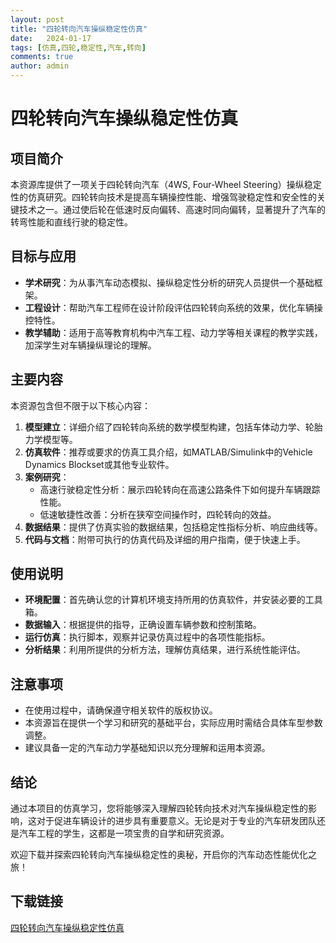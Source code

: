 ```yaml
---
layout: post
title: "四轮转向汽车操纵稳定性仿真"
date:   2024-01-17
tags: [仿真,四轮,稳定性,汽车,转向]
comments: true
author: admin
---
```

# 四轮转向汽车操纵稳定性仿真

## 项目简介

本资源库提供了一项关于四轮转向汽车（4WS, Four-Wheel Steering）操纵稳定性的仿真研究。四轮转向技术是提高车辆操控性能、增强驾驶稳定性和安全性的关键技术之一。通过使后轮在低速时反向偏转、高速时同向偏转，显著提升了汽车的转弯性能和直线行驶的稳定性。

## 目标与应用

- **学术研究**：为从事汽车动态模拟、操纵稳定性分析的研究人员提供一个基础框架。
- **工程设计**：帮助汽车工程师在设计阶段评估四轮转向系统的效果，优化车辆操控特性。
- **教学辅助**：适用于高等教育机构中汽车工程、动力学等相关课程的教学实践，加深学生对车辆操纵理论的理解。

## 主要内容

本资源包含但不限于以下核心内容：

1. **模型建立**：详细介绍了四轮转向系统的数学模型构建，包括车体动力学、轮胎力学模型等。
2. **仿真软件**：推荐或要求的仿真工具介绍，如MATLAB/Simulink中的Vehicle Dynamics Blockset或其他专业软件。
3. **案例研究**：
   - 高速行驶稳定性分析：展示四轮转向在高速公路条件下如何提升车辆跟踪性能。
   - 低速敏捷性改善：分析在狭窄空间操作时，四轮转向的效益。
4. **数据结果**：提供了仿真实验的数据结果，包括稳定性指标分析、响应曲线等。
5. **代码与文档**：附带可执行的仿真代码及详细的用户指南，便于快速上手。

## 使用说明

- **环境配置**：首先确认您的计算机环境支持所用的仿真软件，并安装必要的工具箱。
- **数据输入**：根据提供的指导，正确设置车辆参数和控制策略。
- **运行仿真**：执行脚本，观察并记录仿真过程中的各项性能指标。
- **分析结果**：利用所提供的分析方法，理解仿真结果，进行系统性能评估。

## 注意事项

- 在使用过程中，请确保遵守相关软件的版权协议。
- 本资源旨在提供一个学习和研究的基础平台，实际应用时需结合具体车型参数调整。
- 建议具备一定的汽车动力学基础知识以充分理解和运用本资源。

## 结论

通过本项目的仿真学习，您将能够深入理解四轮转向技术对汽车操纵稳定性的影响，这对于促进车辆设计的进步具有重要意义。无论是对于专业的汽车研发团队还是汽车工程的学生，这都是一项宝贵的自学和研究资源。

欢迎下载并探索四轮转向汽车操纵稳定性的奥秘，开启你的汽车动态性能优化之旅！

## 下载链接

[四轮转向汽车操纵稳定性仿真](https://pan.quark.cn/s/d6dfb3833b09)